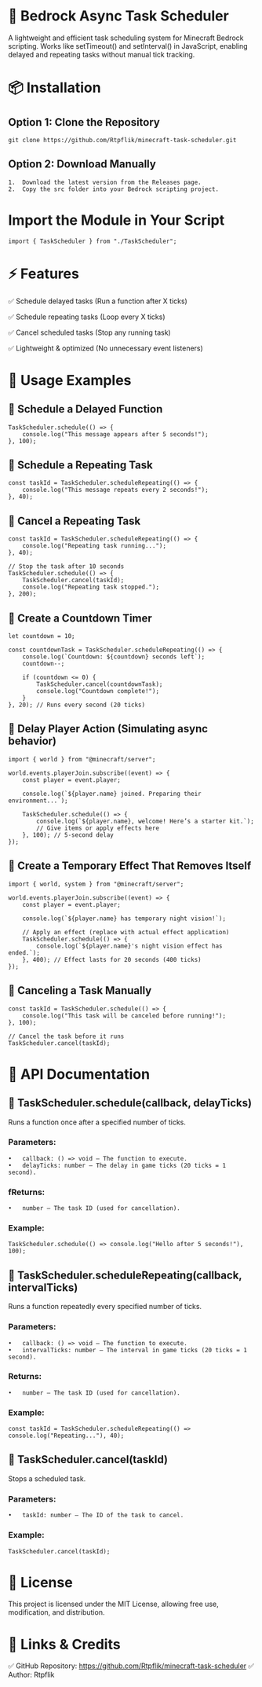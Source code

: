 # 📌 Bedrock Async Task Scheduler

A lightweight and efficient task scheduling system for Minecraft Bedrock scripting. Works like setTimeout() and setInterval() in JavaScript, enabling delayed and repeating tasks without manual tick tracking.

# 📦 Installation

## Option 1: Clone the Repository

```git clone https://github.com/Rtpflik/minecraft-task-scheduler.git```

## Option 2: Download Manually
	1.	Download the latest version from the Releases page.
	2.	Copy the src folder into your Bedrock scripting project.

# Import the Module in Your Script

```import { TaskScheduler } from "./TaskScheduler";```

# ⚡ Features

✅ Schedule delayed tasks (Run a function after X ticks)

✅ Schedule repeating tasks (Loop every X ticks)

✅ Cancel scheduled tasks (Stop any running task)

✅ Lightweight & optimized (No unnecessary event listeners)

# 🚀 Usage Examples

## 🔹 Schedule a Delayed Function
```
TaskScheduler.schedule(() => {
    console.log("This message appears after 5 seconds!");
}, 100);
```
## 🔹 Schedule a Repeating Task
```
const taskId = TaskScheduler.scheduleRepeating(() => {
    console.log("This message repeats every 2 seconds!");
}, 40);
```
## 🔹 Cancel a Repeating Task
```
const taskId = TaskScheduler.scheduleRepeating(() => {
    console.log("Repeating task running...");
}, 40);

// Stop the task after 10 seconds
TaskScheduler.schedule(() => {
    TaskScheduler.cancel(taskId);
    console.log("Repeating task stopped.");
}, 200);
```
## 🔹 Create a Countdown Timer
```
let countdown = 10;

const countdownTask = TaskScheduler.scheduleRepeating(() => {
    console.log(`Countdown: ${countdown} seconds left`);
    countdown--;

    if (countdown <= 0) {
        TaskScheduler.cancel(countdownTask);
        console.log("Countdown complete!");
    }
}, 20); // Runs every second (20 ticks)
```
## 🔹 Delay Player Action (Simulating async behavior)
```
import { world } from "@minecraft/server";

world.events.playerJoin.subscribe((event) => {
    const player = event.player;
    
    console.log(`${player.name} joined. Preparing their environment...`);
    
    TaskScheduler.schedule(() => {
        console.log(`${player.name}, welcome! Here’s a starter kit.`);
        // Give items or apply effects here
    }, 100); // 5-second delay
});
```
## 🔹 Create a Temporary Effect That Removes Itself
```
import { world, system } from "@minecraft/server";

world.events.playerJoin.subscribe((event) => {
    const player = event.player;
    
    console.log(`${player.name} has temporary night vision!`);

    // Apply an effect (replace with actual effect application)
    TaskScheduler.schedule(() => {
        console.log(`${player.name}'s night vision effect has ended.`);
    }, 400); // Effect lasts for 20 seconds (400 ticks)
});
```
## 🛑 Canceling a Task Manually
```
const taskId = TaskScheduler.schedule(() => {
    console.log("This task will be canceled before running!");
}, 100);

// Cancel the task before it runs
TaskScheduler.cancel(taskId);
```
# 📜 API Documentation

## 🔹 TaskScheduler.schedule(callback, delayTicks)

Runs a function once after a specified number of ticks.

### Parameters:
	•	callback: () => void – The function to execute.
	•	delayTicks: number – The delay in game ticks (20 ticks = 1 second).

### fReturns:
	•	number – The task ID (used for cancellation).

### Example:

```TaskScheduler.schedule(() => console.log("Hello after 5 seconds!"), 100);```

## 🔹 TaskScheduler.scheduleRepeating(callback, intervalTicks)

Runs a function repeatedly every specified number of ticks.

### Parameters:
	•	callback: () => void – The function to execute.
	•	intervalTicks: number – The interval in game ticks (20 ticks = 1 second).

### Returns:
	•	number – The task ID (used for cancellation).

### Example:

```const taskId = TaskScheduler.scheduleRepeating(() => console.log("Repeating..."), 40);```

## 🔹 TaskScheduler.cancel(taskId)

Stops a scheduled task.

### Parameters:
	•	taskId: number – The ID of the task to cancel.

### Example:

```TaskScheduler.cancel(taskId);```

# 📜 License

This project is licensed under the MIT License, allowing free use, modification, and distribution.

# 🔗 Links & Credits

✅ GitHub Repository: https://github.com/Rtpflik/minecraft-task-scheduler
✅ Author: Rtpflik
